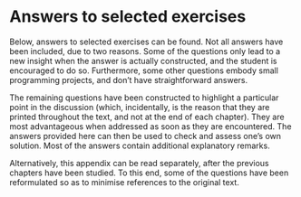 <!--H2: Chapter/Appendix C-->
# Answers to selected exercises #

Below, answers to selected exercises can be found. Not all answers have been included, due to two reasons. Some of the questions only lead to a new insight when the answer is actually constructed, and the student is encouraged to do so. Furthermore, some other questions embody small programming projects, and don&rsquo;t have straightforward answers.

The remaining questions have been constructed to highlight a particular point in the discussion (which, incidentally, is the reason that they are printed throughout the text, and not at the end of each chapter). They are most advantageous when addressed as soon as they are encountered. The answers provided here can then be used to check and assess one&rsquo;s own solution. Most of the answers contain additional explanatory remarks.

Alternatively, this appendix can be read separately, after the previous chapters have been studied. To this end, some of the questions have been reformulated so as to minimise references to the original text.
